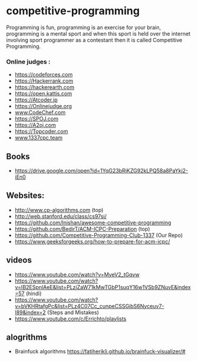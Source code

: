 # competitive-programming
Programming is fun, programming is an exercise for your brain, programming is a mental sport and when this sport is held over the internet involving sport programmer as a contestant then it is called Competitive Programming.
 
 ### Online judges :

- https://codeforces.com
- https://Hackerrank.com
- https://hackerearth.com
- https://open.kattis.com
- https://Atcoder.jp
- https://Onlinejudge.org
- www.CodeChef.com
- https://SPOJ.com
- https://A2oj.com
- https://Topcoder.com
- www.1337cpc.team
 
 ## Books 
 
 -  https://drive.google.com/open?id=1YqG23bRjKZG92kLPQ58a8PaYkj2-iEn0
 
 ## Websites:

- http://www.cp-algorithms.com (top)
- http://web.stanford.edu/class/cs97si/
- https://github.com/lnishan/awesome-competitive-programming
- https://github.com/BedirT/ACM-ICPC-Preparation (top)
- https://github.com/Competitive-Programming-Club-1337 (Our  Repo)
- https://www.geeksforgeeks.org/how-to-prepare-for-acm-icpc/

 ## videos 
- https://www.youtube.com/watch?v=MyeV2_tGqvw
- https://www.youtube.com/watch?v=IB2ESpnlAeE&list=PLzjZaW71kMwTGbP1suqY16w1VSb9ZNuvE&index=57 (hindi)
- https://www.youtube.com/watch?v=bVKHRtafgPc&list=PLz4C07Cc_cunpeCSSGibS6Nyceuv7-l89&index=2 (Steps and Mistakes)
- https://www.youtube.com/c/Errichto/playlists
## alogrithms 
- Brainfuck algorithms https://fatiherikli.github.io/brainfuck-visualizer/#



